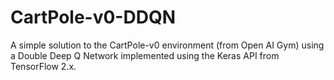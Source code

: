 # CartPole-v0-DDQN
A simple solution to the CartPole-v0 environment (from Open AI Gym) using a Double Deep Q Network implemented using the Keras API from TensorFlow 2.x.
